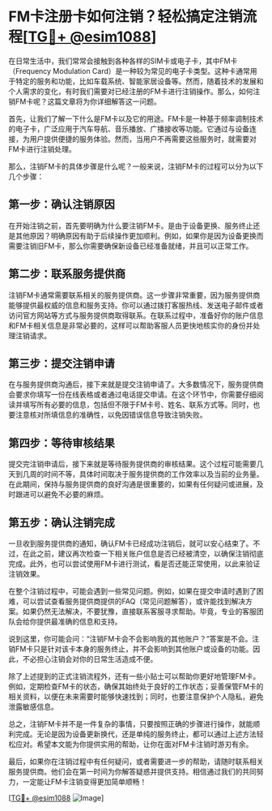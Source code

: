 # FM卡注册卡如何注销？轻松搞定注销流程[[TG💪+ @esim1088](https://t.me/s/esim1088)]

在日常生活中，我们常常会接触到各种各样的SIM卡或电子卡，其中FM卡（Frequency Modulation Card）是一种较为常见的电子卡类型。这种卡通常用于特定的服务和功能，比如车载系统、智能家居设备等。然而，随着技术的发展和个人需求的变化，有时我们需要对已经注册的FM卡进行注销操作。那么，如何注销FM卡呢？这篇文章将为你详细解答这一问题。

首先，让我们了解一下什么是FM卡以及它的用途。FM卡是一种基于频率调制技术的电子卡，广泛应用于汽车导航、音乐播放、广播接收等功能。它通过与设备连接，为用户提供便捷的服务体验。然而，当用户不再需要这些服务时，就需要对FM卡进行注销处理。

那么，注销FM卡的具体步骤是什么呢？一般来说，注销FM卡的过程可以分为以下几个步骤：

## 第一步：确认注销原因

在开始注销之前，首先要明确为什么要注销FM卡。是由于设备更换、服务终止还是其他原因？明确原因有助于后续操作更加顺利。例如，如果你是因为设备更换而需要注销旧FM卡，那么你需要确保新设备已经准备就绪，并且可以正常工作。

## 第二步：联系服务提供商

注销FM卡通常需要联系相关的服务提供商。这一步骤非常重要，因为服务提供商能够提供最权威的信息和服务支持。你可以通过拨打客服热线、发送电子邮件或者访问官方网站等方式与服务提供商取得联系。在联系过程中，准备好你的账户信息和FM卡相关信息是非常必要的，这样可以帮助客服人员更快地核实你的身份并处理注销请求。

## 第三步：提交注销申请

在与服务提供商沟通后，接下来就是提交注销申请了。大多数情况下，服务提供商会要求你填写一份在线表格或者通过电话提交申请。在这个环节中，你需要仔细阅读并填写所有必要的信息，包括但不限于FM卡号、姓名、联系方式等。同时，也要注意核对所填信息的准确性，以免因错误信息导致注销失败。

## 第四步：等待审核结果

提交完注销申请后，接下来就是等待服务提供商的审核结果。这个过程可能需要几天到几周的时间不等，具体时间取决于服务提供商的工作效率以及当前的业务量。在此期间，保持与服务提供商的良好沟通是很重要的，如果有任何疑问或进展，及时跟进可以避免不必要的麻烦。

## 第五步：确认注销完成

一旦收到服务提供商的通知，确认FM卡已经成功注销后，就可以安心结束了。不过，在此之前，建议再次检查一下相关账户信息是否已经被清空，以确保注销彻底完成。此外，也可以尝试使用FM卡进行测试，看是否还能正常使用，以此来验证注销效果。

在整个注销过程中，可能会遇到一些常见问题。例如，如果在提交申请时遇到了困难，可以尝试查看服务提供商提供的FAQ（常见问题解答），或许能找到解决方案。如果仍然无法解决，不要犹豫，直接联系客服寻求帮助。毕竟，专业的客服团队会给你提供最准确的信息和支持。

说到这里，你可能会问：“注销FM卡会不会影响我的其他账户？”答案是不会。注销FM卡只是针对该卡本身的服务终止，并不会影响到其他账户或设备的功能。因此，不必担心注销会对你的日常生活造成不便。

除了上述提到的正式注销流程外，还有一些小贴士可以帮助你更好地管理FM卡。例如，定期检查FM卡的状态，确保其始终处于良好的工作状态；妥善保管FM卡的相关资料，以便在未来需要时能够快速找到；同时，也要注意保护个人隐私，避免泄露敏感信息。

总之，注销FM卡并不是一件复杂的事情，只要按照正确的步骤进行操作，就能顺利完成。无论是因为设备更新换代，还是单纯的服务终止，都可以通过上述方法轻松应对。希望本文能为你提供实用的帮助，让你在面对FM卡注销时游刃有余。

最后，如果你在注销过程中有任何疑问，或者需要进一步的帮助，请随时联系相关服务提供商。他们会在第一时间为你解答疑惑并提供支持。相信通过我们的共同努力，一定能让FM卡注销变得更加简单顺畅！

[[TG💪+ @esim1088](https://t.me/s/esim1088) ![Image](https://i.postimg.cc/4NQfJmqS/Snipaste-2025-05-13-00-14-12.png)]